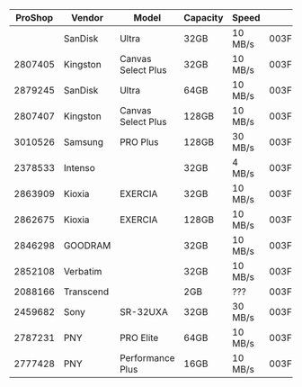 | ProShop | Vendor    | Model              | Capacity | Speed   |              CID                   |                 CSD                |
| ------- | --------  | --------           | -------- | ------- | ---------------------------------- | ---------------------------------- |
|         | SanDisk   | Ultra              | 32GB     | 10 MB/s | 003F035344534333324780B90C4E7F0138 | 003F400E00325B590000EDC87F800A4040 |
| 2807405 | Kingston  | Canvas Select Plus | 32GB     | 10 MB/s | 003F2750485344333247604E9D06D4015B | 003F400E00325B590000E6877F800A4000 |
| 2879245 | SanDisk   | Ultra              | 64GB     | 10 MB/s | 003F035344534436344785D65E4B48015C | 003F400E00325B590001DBD37F800A4040 |
| 2807407 | Kingston  | Canvas Select Plus | 128GB    | 10 MB/s | 003F9F544953443132386135480264015B | 003F400E00325B590003A4097F800A4000 |
| 3010526 | Samsung   | PRO Plus           | 128GB    | 30 MB/s | 003F1B534D46443451353019B557E3A15C | 003F400E0032DB790003BAFF7F800A4000 |
| 2378533 | Intenso   |                    | 32GB     |  4 MB/s | 003F9F544953445531201014A11B4E014C | 003F400E00325B590000EBEF7F800A4000 |
| 2863909 | Kioxia    | EXERCIA            | 32GB     | 10 MB/s | 003F02544D53413332477029FE38990142 | 003F400E00325B590000E6CF7F800A4000 |
| 2862675 | Kioxia    | EXERCIA            | 128GB    | 10 MB/s | 003F02544D534531323886029CFDA3015A | 003F400E00325B5900039A2F7F800A4000 |
| 2846298 | GOODRAM   |                    | 32GB     | 10 MB/s | 003F6F0303434241445310AA0004E00159 | 003F400E00325B590000F00E7F800A4040 |
| 2852108 | Verbatim  |                    | 32GB     | 10 MB/s | 003F2750485344333247604BF46B830158 | 003F400E00325B590000E6877F800A4000 |
| 2088166 | Transcend |                    | 2GB      |  ???    | 003F744A6055534420201015008E9B0149 | 003F007F00325B5A83BD6DB7FF800A8000 |
| 2459682 | Sony      | SR-32UXA           | 32GB     | 30 MB/s | 003F275048534433324730DA56FE6200FA | 003F400E00325B590000EF3F7F800A4000 |
| 2787231 | PNY       | PRO Elite          | 64GB     | 10 MB/s | 003F9F5449534D5443201014A11A0A015C | 003F400E00325B590001D1EB7F800A4000 |
| 2777428 | PNY       | Performance Plus   | 16GB     | 10 MB/s | 003F27504853443136476061C50B91015C | 003F400E00325B590000747B7F800A4000 |
